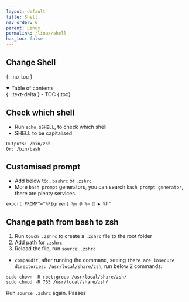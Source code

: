 ```yaml
---
layout: default    
title: Shell
nav_order: 6
parent: Linux
permalink: /linux/shell
has_toc: false
---
```


## Change Shell
{: .no_toc } 

<details open markdown="block">
  <summary>
    Table of contents
  </summary>
  {: .text-delta }
- TOC
{:toc}
</details>


## Check which shell 

* Run `echo $SHELL`, to check which shell
* SHELL to be capitalised 

```
Outputs: /bin/zsh 
Or: /bin/bash
```

## Customised prompt

* Add below to: `.bashrc` or `.zshrc`
* More `bash prompt` generators, you can search `bash prompt generator`, there are plenty services. 

```
export PROMPT="%F{green} %m @ %~ 🤣 ▶ %f"
```

## Change path from bash to zsh 

1. Run `touch .zshrc` to create a `.zshrc` file to the root folder
2. Add path for `.zshrc` 
3. Reload the file, run `source .zshrc` 

* `compaudit`, after running the command, seeing `there are insecure directories: /usr/local/share/zsh`, run below 2 commands: 

```
sudo chown -R root:group /usr/local/share/zsh/
sudo chmod -R 755 /usr/local/share/zsh/ 
```

Run `source .zshrc` again. Passes 

